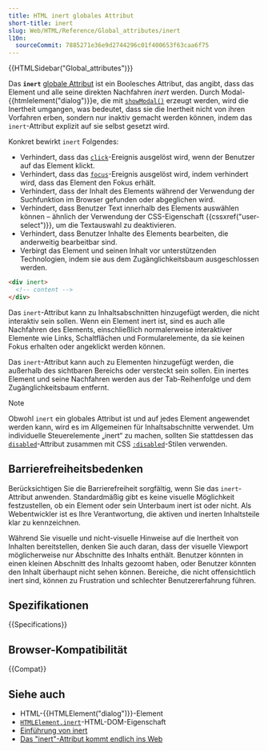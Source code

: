 ```yaml
---
title: HTML inert globales Attribut
short-title: inert
slug: Web/HTML/Reference/Global_attributes/inert
l10n:
  sourceCommit: 7885271e36e9d2744296c01f400653f63caa6f75
---
```


{{HTMLSidebar("Global_attributes")}}

Das **`inert`** [globale Attribut](/de/docs/Web/HTML/Reference/Global_attributes) ist ein Boolesches Attribut, das angibt, dass das Element und alle seine direkten Nachfahren _inert_ werden. Durch Modal-{{htmlelement("dialog")}}e, die mit [`showModal()`](/de/docs/Web/API/HTMLDialogElement/showModal) erzeugt werden, wird die Inertheit umgangen, was bedeutet, dass sie die Inertheit nicht von ihren Vorfahren erben, sondern nur inaktiv gemacht werden können, indem das `inert`-Attribut explizit auf sie selbst gesetzt wird.

Konkret bewirkt `inert` Folgendes:

- Verhindert, dass das [`click`](/de/docs/Web/API/Element/click_event)-Ereignis ausgelöst wird, wenn der Benutzer auf das Element klickt.
- Verhindert, dass das [`focus`](/de/docs/Web/API/Element/focus_event)-Ereignis ausgelöst wird, indem verhindert wird, dass das Element den Fokus erhält.
- Verhindert, dass der Inhalt des Elements während der Verwendung der Suchfunktion im Browser gefunden oder abgeglichen wird.
- Verhindert, dass Benutzer Text innerhalb des Elements auswählen können – ähnlich der Verwendung der CSS-Eigenschaft {{cssxref("user-select")}}, um die Textauswahl zu deaktivieren.
- Verhindert, dass Benutzer Inhalte des Elements bearbeiten, die anderweitig bearbeitbar sind.
- Verbirgt das Element und seinen Inhalt vor unterstützenden Technologien, indem sie aus dem Zugänglichkeitsbaum ausgeschlossen werden.

```html
<div inert>
  <!-- content -->
</div>
```

Das `inert`-Attribut kann zu Inhaltsabschnitten hinzugefügt werden, die nicht interaktiv sein sollen. Wenn ein Element inert ist, sind es auch alle Nachfahren des Elements, einschließlich normalerweise interaktiver Elemente wie Links, Schaltflächen und Formularelemente, da sie keinen Fokus erhalten oder angeklickt werden können.

Das `inert`-Attribut kann auch zu Elementen hinzugefügt werden, die außerhalb des sichtbaren Bereichs oder versteckt sein sollen. Ein inertes Element und seine Nachfahren werden aus der Tab-Reihenfolge und dem Zugänglichkeitsbaum entfernt.

> [!NOTE]
> Obwohl `inert` ein globales Attribut ist und auf jedes Element angewendet werden kann, wird es im Allgemeinen für Inhaltsabschnitte verwendet. Um individuelle Steuerelemente „inert“ zu machen, sollten Sie stattdessen das [`disabled`](/de/docs/Web/HTML/Reference/Attributes/disabled)-Attribut zusammen mit CSS [`:disabled`](/de/docs/Web/CSS/:disabled)-Stilen verwenden.

## Barrierefreiheitsbedenken

Berücksichtigen Sie die Barrierefreiheit sorgfältig, wenn Sie das `inert`-Attribut anwenden. Standardmäßig gibt es keine visuelle Möglichkeit festzustellen, ob ein Element oder sein Unterbaum inert ist oder nicht. Als Webentwickler ist es Ihre Verantwortung, die aktiven und inerten Inhaltsteile klar zu kennzeichnen.

Während Sie visuelle und nicht-visuelle Hinweise auf die Inertheit von Inhalten bereitstellen, denken Sie auch daran, dass der visuelle Viewport möglicherweise nur Abschnitte des Inhalts enthält. Benutzer könnten in einen kleinen Abschnitt des Inhalts gezoomt haben, oder Benutzer könnten den Inhalt überhaupt nicht sehen können. Bereiche, die nicht offensichtlich inert sind, können zu Frustration und schlechter Benutzererfahrung führen.

## Spezifikationen

{{Specifications}}

## Browser-Kompatibilität

{{Compat}}

## Siehe auch

- HTML-{{HTMLElement("dialog")}}-Element
- [`HTMLElement.inert`](/de/docs/Web/API/HTMLElement/inert)-HTML-DOM-Eigenschaft
- [Einführung von inert](https://web.dev/articles/inert)
- [Das "inert"-Attribut kommt endlich ins Web](https://www.stefanjudis.com/blog/the-inert-attribute-is-finally-coming-to-the-web/)
